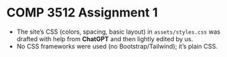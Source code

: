 # COMP 3512 Assignment 1
- The site’s CSS (colors, spacing, basic layout) in `assets/styles.css` was drafted with help from **ChatGPT** and then lightly edited by us.
- No CSS frameworks were used (no Bootstrap/Tailwind); it’s plain CSS.
